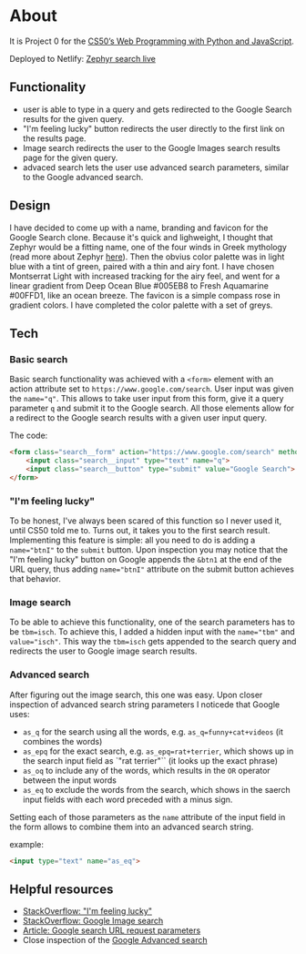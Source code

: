 # About

It is Project 0 for the [CS50’s Web Programming with Python and JavaScript](https://cs50.harvard.edu/web/2020/).

Deployed to Netlify: [Zephyr search live](https://zephyr-search.netlify.app/)

## Functionality

* user is able to type in a query and gets redirected to the Google Search results for the given query.
* "I'm feeling lucky" button redirects the user directly to the first link on the results page.
* Image search redirects the user to the Google Images search results page for the given query.
* advaced search lets the user use advanced search parameters, similar to the Google advanced search.

## Design
I have decided to come up with a name, branding and favicon for the Google Search clone. Because it's quick and lighweight, I thought that Zephyr would be a fitting name, one of the four winds in Greek mythology (read more about Zephyr [here](https://en.wikipedia.org/wiki/Zephyr)). Then the obvius color palette was in light blue with a tint of green, paired with a thin and airy font. I have chosen Montserrat Light with increased tracking for the airy feel, and went for a linear gradient from Deep Ocean Blue #005EB8 to Fresh Aquamarine #00FFD1, like an ocean breeze. The favicon is a simple compass rose in gradient colors. I have completed the color palette with a set of greys.

## Tech

### Basic search
Basic search functionality was achieved with a `<form>` element with an action attribute set to `https://www.google.com/search`. User input was given the `name="q"`. This allows to take user input from this form, give it a query parameter `q` and submit it to the Google search. All those elements allow for a redirect to the Google search results with a given user input query.

The code:
```html
<form class="search__form" action="https://www.google.com/search" method="GET">
    <input class="search__input" type="text" name="q">
    <input class="search__button" type="submit" value="Google Search">
</form>
```

### "I'm feeling lucky"
To be honest, I've always been scared of this function so I never used it, until CS50 told me to. Turns out, it takes you to the first search result.
Implementing this feature is simple: all you need to do is adding a `name="btnI"` to the `submit` button.
Upon inspection you may notice that the "I'm feeling lucky" button on Google appends the `&btn1` at the end of the URL query, thus adding `name="btnI"` attribute on the submit button achieves that behavior.

### Image search
To be able to achieve this functionality, one of the search parameters has to be `tbm=isch`. To achieve this, I added a hidden input with the `name="tbm"` and `value="isch"`. This way the `tbm=isch` gets appended to the search query and redirects the user to Google image search results.

### Advanced search
After figuring out the image search, this one was easy. Upon closer inspection of advanced search string parameters I noticede that Google uses:
* `as_q` for the search using all the words, e.g. `as_q=funny+cat+videos` (it combines the words)
* `as_epq` for the exact search, e.g. `as_epq=rat+terrier`, which shows up in the search input field as `"rat terrier"`` (it looks up the exact phrase)
* `as_oq` to include any of the words, which results in the `OR` operator between the input words
* `as_eq` to exclude the words from the search, which shows in the saerch input fields with each word preceded with a minus sign.

Setting each of those parameters as the `name` attribute of the input field in the form allows to combine them into an advanced search string.

example:
```html
<input type="text" name="as_eq">
```

## Helpful resources
* [StackOverflow: "I'm feeling lucky"](https://stackoverflow.com/questions/62869308/how-implement-im-feeling-lucky-in-html)
* [StackOverflow: Google Image search](https://stackoverflow.com/questions/63040965/how-do-i-create-a-link-to-google-image-search-via-html-form)
* [Article: Google search URL request parameters](https://stenevang.wordpress.com/2013/02/22/google-advanced-power-search-url-request-parameters/)
* Close inspection of the [Google Advanced search](https://www.google.com/advanced_search)